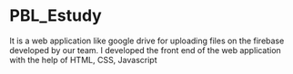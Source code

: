 # PBL_Estudy
 It is a web application like google drive for uploading files on the firebase developed by our team.  I developed the front end of the web application with the help of HTML, CSS, Javascript
